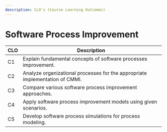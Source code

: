 ```yaml
---
description: CLO's (Course Learning Outcomes)
---
```


# Software Process Improvement

| CLO | Description                                                                  |
| --- | ---------------------------------------------------------------------------- |
| C1  | Explain fundamental concepts of software processes improvement.              |
| C2  | Analyze organizational processes for the appropriate implementation of CMMI. |
| C3  | Compare various software process improvement approaches.                     |
| C4  | Apply software process improvement models using given scenarios.             |
| C5  | Develop software process simulations for process modeling.                   |
